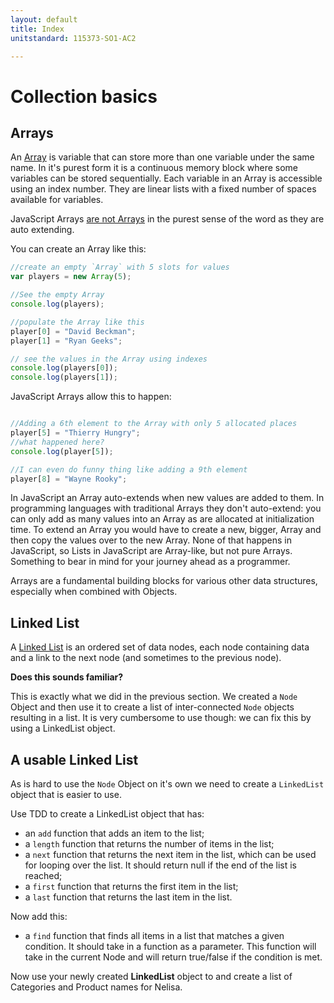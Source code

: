 ```yaml
---
layout: default
title: Index
unitstandard: 115373-SO1-AC2

---
```


# Collection basics

## Arrays

An [Array](https://www.youtube.com/watch?v=7EdaoE46BTI) is variable that can store more than one variable under the same name. In it's purest form it is a continuous memory block where some variables can be stored sequentially. Each variable in an Array is accessible using an index number. They are linear lists with a fixed number of spaces available for variables.

JavaScript Arrays [are not	 Arrays](https://javascriptweblog.wordpress.com/2010/07/12/understanding-javascript-arrays/) in the purest sense of the word as they are auto extending.

You can create an Array like this:

```javascript
//create an empty `Array` with 5 slots for values
var players = new Array(5);

//See the empty Array
console.log(players);

//populate the Array like this
player[0] = "David Beckman";
player[1] = "Ryan Geeks";

// see the values in the Array using indexes
console.log(players[0]);
console.log(players[1]);
```

JavaScript Arrays allow this to happen:

```javascript

//Adding a 6th element to the Array with only 5 allocated places
player[5] = "Thierry Hungry";
//what happened here?
console.log(player[5]);

//I can even do funny thing like adding a 9th element
player[8] = "Wayne Rooky";

```

In JavaScript an Array auto-extends when new values are added to them. In programming languages with traditional Arrays they don't auto-extend: you can only add as many values into an Array as are allocated at initialization time. To extend an Array you would have to create a new, bigger, Array and then copy the values over to the new Array. None of that happens in JavaScript, so Lists in JavaScript are Array-like, but not pure Arrays. Something to bear in mind for your journey ahead as a programmer.

Arrays are a fundamental building blocks for various other data structures, especially when combined with Objects.

## Linked List

A [Linked List](https://en.wikipedia.org/wiki/Linked_list) is an ordered set of data nodes, each node containing data and a link to the next node (and sometimes to the previous node).

**Does this sounds familiar?**

This is exactly what we did in the previous section. We created a `Node` Object and then use it to create a list of inter-connected `Node` objects resulting in a list. It is very cumbersome to use though: we can fix this by using a LinkedList object.

## A usable Linked List

As is hard to use the `Node` Object on it's own we need to create a `LinkedList` object that is easier to use.

Use TDD to create a LinkedList object that has:

* an `add` function that adds an item to the list;
* a `length` function that returns the number of items in the list;
* a `next` function that returns the next item in the list, which can be used for looping over the list. It should return null if the end of the list is reached;
* a `first` function that returns the first item in the list;
* a `last` function that returns the last item in the list.

Now add this:

* a `find` function that finds all items in a list that matches a given condition. It should take in a function as a parameter. This function will take in the current Node and will return true/false if the condition is met.

Now use your newly created **LinkedList** object to and create a list of Categories and Product names for Nelisa.
